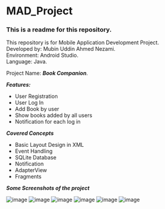 # MAD_Project
<h3>This is a readme for this repository. </h3>
This repository is for Mobile Application Development Project.<br>
Developed by: Mubin Uddin Ahmed Nezami. <br>  
Environment: Android Studio.<br>
Language: Java.<br>

Project Name: ***Book Companion***. </br>

***Features:***
* User Registration
* User Log In
* Add Book by user
* Show books added by all users
* Notification for each log in

***Covered Concepts***
* Basic Layout Design in XML
* Event Handling
* SQLite Database
* Notification
* AdapterView
* Fragments

***Some Screenshots of the project***

![image](https://user-images.githubusercontent.com/94527887/172448890-123a971f-cfac-4669-842a-c1ae6c109ccb.png)
![image](https://user-images.githubusercontent.com/94527887/172449004-4fcd637e-077b-4167-834b-d3781039e36e.png)
![image](https://user-images.githubusercontent.com/94527887/172449034-1fdb08ba-6a89-44b1-b9ed-32468a807982.png)
![image](https://user-images.githubusercontent.com/94527887/172449069-661f55d4-e0ca-4f4a-a384-ff5f3c6f8145.png)
![image](https://user-images.githubusercontent.com/94527887/172449118-3ac2a8bd-8add-47c5-a800-ac1c9c487ef1.png)
![image](https://user-images.githubusercontent.com/94527887/172449152-d1576670-ca65-4319-b4f2-77b1a9b79ed1.png)

